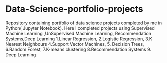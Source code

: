 # Data-Science-portfolio-projects
Repository containing portfolio of data science projects completed by me in Python( Jupyter Notebook).
Here I completed projects using Supervised Machine Learning ,UnSupervised Machine Learning, Recommendation Systems,Deep Learning
1.Linear Regression,
2.Logistic Regression,
3.K Nearest Neighbours
4.Support Vector Machines,
5. Decision Trees, 
6.Random Forest,
7.K-means clustering
8.Recommendation Systems
9. Deep Learning
